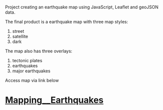 

Project creating an earthquake map using JavaScript, Leaflet and geoJSON data. 

The final product is a earthquake map with three map styles:
1. street
2. satellite
3. dark

The map also has three overlays:
1. tectonic plates
2. earthquakes
3. major earthquakes

Access map via link below
# [Mapping__Earthquakes](https://jojobear2020.github.io/Mapping__Earthquakes/)
